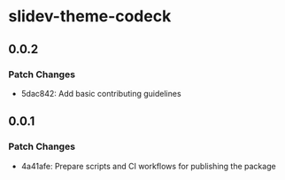 # slidev-theme-codeck

## 0.0.2

### Patch Changes

- 5dac842: Add basic contributing guidelines

## 0.0.1

### Patch Changes

- 4a41afe: Prepare scripts and CI workflows for publishing the package

